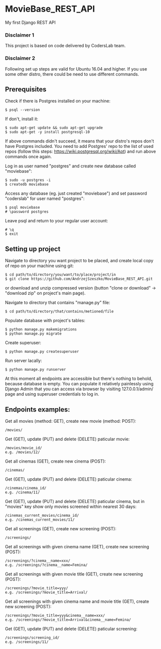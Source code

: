 # MovieBase_REST_API
My first Django REST API

### Disclaimer 1
This project is based on code delivered by CodersLab team.

### Disclaimer 2
Following set up steps are valid for Ubuntu 16.04 and higher. If you use some other distro, there could be need to use different commands.

## Prerequisites
Check if there is Postgres installed on your machine:
```
$ psql --version
```
If don't, install it:
```
$ sudo apt-get update && sudo apt-get upgrade
$ sudo apt-get -y install postgresql-10
```
If above commands didn't succeed, it means that your distro's repos don't have Postgres included. You need to add Postgres' repo to the list of used repos (follow this steps: https://wiki.postgresql.org/wiki/Apt) and run above commands once again.

Log in as user named "postgres" and create new database called "moviebase":
```
$ sudo -u postgres -i
$ createdb moviebase
```

Access any database (eg. just created "moviebase") and set password "coderslab" for user named "postgres":
```
$ psql moviebase
# \password postgres
```

Leave psql and return to your regular user account:
```
# \q
$ exit
```

## Setting up project
Navigate to directory you want project to be placed, and create local copy of repo on your machine using git:
```
$ cd path/to/directory/you/want/to/place/project/in
$ git clone https://github.com/AndrzejSzeszko/MovieBase_REST_API.git
```
or download and unzip compressed version (button "clone or download" -> "download zip" on project's main page).

Navigate to directory that contains "manage.py" file:
```
$ cd path/to/directory/that/contains/metioned/file
```
Populate database with project's tables:
```
$ python manage.py makemigrations
$ python manage.py migrate
```
Create superuser:
```
$ python manage.py createsuperuser
```
Run server lacally:
```
$ python manage.py runserver
```
At this moment all endpoints are accessible but there's nothing to behold, because database is empty. You can populate it relatively painlessly using Django Admin that you can access via browser by visiting 127.0.0.1/admin/ page and using superuser credentials to log in.

## Endpoints examples:
Get all movies (method: GET), create new movie (method: POST):
```
/movies/
```
Get (GET), update (PUT) and delete (DELETE) paticular movie:
```
/movies/movie_id/
e.g. /movies/12/
```
Get all cinemas (GET), create new cinema (POST):
```
/cinemas/
```
Get (GET), update (PUT) and delete (DELETE) paticular cinema:
```
/cinemas/cinema_id/
e.g. /cinema/11/
```
Get (GET), update (PUT) and delete (DELETE) paticular cinema, but in "movies" key show only movies screened within nearest 30 days:
```
/cinemas_current_movies/cinema_id/
e.g. /cinemas_current_movies/11/
```
Get all screenings (GET), create new screening (POST):
```
/screenings/
```
Get all screenings with given cinema name (GET), create new screening (POST):
```
/screenings/?cinema__name=xxx/
e.g. /screenings/?cinema__name=Femina/
```
Get all screenings with given movie title (GET), create new screening (POST):
```
/screenings/?movie_title=yyy/
e.g. /screenings/?movie_title=Arrival/
```
Get all screenings with given cinema name and movie title (GET), create new screening (POST):
```
/screenings/?movie_title=yyy&cinema__name=xxx/
e.g. /screenings/?movie_title=Arrival&cinema__name=Femina/
```
Get (GET), update (PUT) and delete (DELETE) paticular screening:
```
/screenings/screening_id/
e.g. /screenings/11/
```
